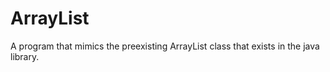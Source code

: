 # ArrayList

A program that mimics the preexisting ArrayList class that exists in the java library.
